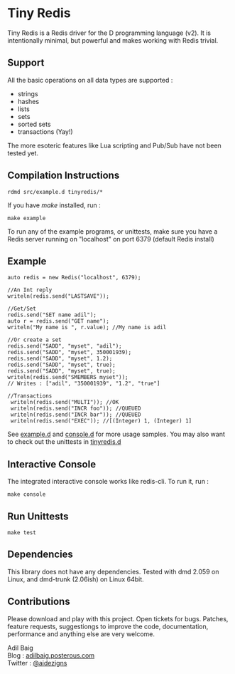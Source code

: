 Tiny Redis
==========
Tiny Redis is a Redis driver for the D programming language (v2). It is intentionally minimal, but powerful and makes working with Redis trivial.

## Support
All the basic operations on all data types are supported :
- strings
- hashes
- lists
- sets
- sorted sets
- transactions (Yay!) 

The more esoteric features like Lua scripting and Pub/Sub have not been tested yet.

## Compilation Instructions

	rdmd src/example.d tinyredis/*

If you have *make* installed, run :

	make example
	
To run any of the example programs, or unittests, make sure you have a Redis server running on "localhost" on port 6379 (default Redis install)

## Example
	auto redis = new Redis("localhost", 6379);
    
    //An Int reply
    writeln(redis.send("LASTSAVE"));
    
    //Get/Set
    redis.send("SET name adil");
    auto r = redis.send("GET name");
    writeln("My name is ", r.value); //My name is adil
   
    //Or create a set
    redis.send("SADD", "myset", "adil");
    redis.send("SADD", "myset", 350001939);
    redis.send("SADD", "myset", 1.2);
    redis.send("SADD", "myset", true);
    redis.send("SADD", "myset", true);
    writeln(redis.send("SMEMBERS myset"));
    // Writes : ["adil", "350001939", "1.2", "true"]
    
    //Transactions
     writeln(redis.send("MULTI")); //OK
     writeln(redis.send("INCR foo")); //QUEUED
     writeln(redis.send("INCR bar")); //QUEUED
     writeln(redis.send("EXEC")); //[(Integer) 1, (Integer) 1] 

See [example.d](https://github.com/adilbaig/Tiny-Redis/blob/master/src/example.d) and [console.d](https://github.com/adilbaig/Tiny-Redis/blob/master/src/console.d) for more usage samples. You may also want to check out the unittests in [tinyredis.d](https://github.com/adilbaig/Tiny-Redis/blob/master/src/tinyredis.d#L220) 

## Interactive Console
The integrated interactive console works like redis-cli. To run it, run :

	make console

## Run Unittests

	make test

## Dependencies
This library does not have any dependencies. Tested with dmd 2.059 on Linux, and dmd-trunk (2.06ish) on Linux 64bit.  

## Contributions
Please download and play with this project. Open tickets for bugs. Patches, feature requests, suggestiongs to improve the code, documentation, performance and anything else are very welcome.

Adil Baig
<br />Blog : [adilbaig.posterous.com](http://adilbaig.posterous.com)
<br />Twitter : [@aidezigns](http://twitter.com/aidezigns)
